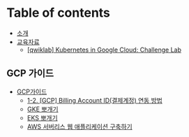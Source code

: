 # Table of contents

* [소개](README.md)
* [교육자료](education/README.md)
  * [\[qwiklab\] Kubernetes in Google Cloud: Challenge Lab](education/kubernetes-in-google-cloud.md)

## GCP 가이드

* [GCP가이드](gcp/undefined/README.md)
  * [1-2. \[GCP\] Billing Account ID\(결제계정\) 연동 방법](gcp/undefined/1-2.-gcp-billing-account-id.md)
  * [GKE 뽀개기](gcp/undefined/gke.md)
  * [EKS 뽀개기](gcp/undefined/eks.md)
  * [AWS 서버리스 웹 애플리케이션 구축하기](gcp/undefined/aws.md)

